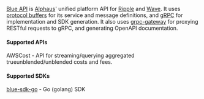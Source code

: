 [Blue API](https://github.com/alphauslabs/blueapi) is [Alphaus](https://alphaus.cloud/en/)' unified platform API for [Ripple](https://alphaus.cloud/en/product/ripple/) and [Wave](https://alphaus.cloud/en/product/wave/). It uses [protocol buffers](https://developers.google.com/protocol-buffers/) for its service and message definitions, and [gRPC](https://grpc.io/) for implementation and SDK generation. It also uses [grpc-gateway](https://grpc-ecosystem.github.io/grpc-gateway/) for proxying RESTful requests to gRPC, and generating OpenAPI documentation.

#### Supported APIs

AWSCost - API for streaming/querying aggregated trueunblended/unblended costs and fees.

#### Supported SDKs

[blue-sdk-go](https://github.com/alphauslabs/blue-sdk-go) - Go (golang) SDK
